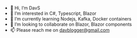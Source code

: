 - 👋 Hi, I’m DavS
- 👀 I’m interested in C#, Typescript, Blazor
- 🌱 I’m currently learning Nodejs, Kafka, Docker containers
- 💞️ I’m looking to collaborate on Blazor, Blazor components
- 📫 Please reach me on davblogger@gmail.com

<!---
dasingh9/dasingh9 is a ✨ special ✨ repository because its `README.md` (this file) appears on your GitHub profile.
You can click the Preview link to take a look at your changes.
--->
